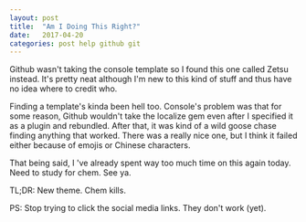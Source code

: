```yaml
---
layout: post
title:  "Am I Doing This Right?"
date:   2017-04-20
categories: post help github git
---
```


Github wasn't taking the console template so I found this one called Zetsu instead.
It's pretty neat although I'm new to this kind of stuff and thus have no idea where to credit who.

Finding a template's kinda been hell too. Console's problem was that for some reason, Github wouldn't take the localize gem even after I specified it as a plugin and rebundled.
After that, it was kind of a wild goose chase finding anything that worked. There was a really nice one, but I think it failed either because of emojis or Chinese characters.

That being said, I 've already spent way too much time on this again today. Need to study for chem. See ya.

TL;DR: New theme. Chem kills.

PS: Stop trying to click the social media links. They don't work (yet).